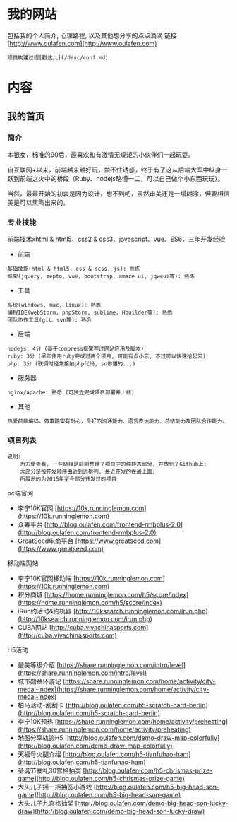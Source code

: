 # 我的网站
包括我的个人简介, 心理路程, 以及其他想分享的点点滴滴 
链接[http://www.oulafen.com](http://www.oulafen.com)

    项目构建过程[戳这儿](/desc/conf.md)
    

# 内容

## 我的首页
### 简介
   本银女，标准的90后，最喜欢和有激情无规矩的小伙伴们一起玩耍。
   
   自互联网+以来，前端越来越好玩，禁不住诱惑，终于有了这从后端大军中纵身一跃到前端之火中的桥段（Ruby、nodejs略懂一二，可以自己做个小东西玩玩）。
   
   当然，最最开始的初衷是因为设计，想不到吧，虽然审美还是一塌糊涂，但要相信美是可以熏陶出来的。
   
### 专业技能
   前端技术xhtml & html5、css2 & css3、javascript、vue、ES6，三年开发经验
   - 前端
   
    基础技能(html & html5, css & scss, js): 熟练
    框架(jquery, zepto, vue, bootstrap, amaze ui, jqweui等): 熟练
    
   - 工具
   
    系统(windows, mac, linux): 熟悉
    编程IDE(webStorm, phpStorm, sublime, Hbuilder等): 熟悉
    团队协作工具(git、svn等): 熟悉
    
   - 后端
   
    nodejs: 4分 (基于compress框架写过网站应用及脚本)
    ruby: 3分 (早年使用ruby完成过两个项目, 可能有点小忘, 不过可以快速拾起来)
    php: 3分 (联调时经常接触php代码, so你懂的...)
    
   - 服务器
   
    nginx/apache: 熟悉 (可独立完成项目部署并上线)
    
   - 其他
   
    热爱前端编码，做事踏实有耐心，良好的沟通能力、语言表达能力、总结能力及团队合作能力。
   
### 项目列表

    说明: 
        为方便查看, 一些链接是后期整理了项目中的纯静态部分, 并放到了Github上;  
        大部分是按开发顺序由近到远排列, 最近开发的在最上面;
        所展示的为2015年至今部分开发过的项目;
        

pc端官网

- 李宁10K官网 [https://10k.runninglemon.com](https://10k.runninglemon.com)
- 众筹平台 [http://blog.oulafen.com/frontend-rmbplus-2.0](http://blog.oulafen.com/frontend-rmbplus-2.0)
- GreatSeed电商平台 [https://www.greatseed.com](https://www.greatseed.com)

移动端网站 

- 李宁10K官网移动端 [https://10k.runninglemon.com](https://10k.runninglemon.com)
- 积分商城 [https://home.runninglemon.com/h5/score/index](https://home.runninglemon.com/h5/score/index)
- iRun约活动&约机器 [http://10ksearch.runninglemon.com/irun.php](http://10ksearch.runninglemon.com/irun.php)
- CUBA网站 [http://cuba.vivachinasports.com](http://cuba.vivachinasports.com)    
    
H5活动

- 最美等级介绍 [https://share.runninglemon.com/intro/level](https://share.runninglemon.com/intro/level)
- 城市勋章环游记 [https://share.runninglemon.com/home/activity/city-medal-index](https://share.runninglemon.com/home/activity/city-medal-index)
- 柏马活动-刮刮卡 [http://blog.oulafen.com/h5-scratch-card-berlin](http://blog.oulafen.com/h5-scratch-card-berlin)
- 李宁10K预热 [https://share.runninglemon.com/home/activity/preheating](https://share.runninglemon.com/home/activity/preheating)
- 地图分享轨迹H5 [http://blog.oulafen.com/demo-draw-map-colorfully](http://blog.oulafen.com/demo-draw-map-colorfully)
- 天福号火腿介绍 [http://blog.oulafen.com/h5-tianfuhao-ham](http://blog.oulafen.com/h5-tianfuhao-ham)
- 圣诞节豪礼30宫格抽奖 [http://blog.oulafen.com/h5-chrismas-prize-game](http://blog.oulafen.com/h5-chrismas-prize-game)
- 大头儿子摇一摇抽签小游戏 [http://blog.oulafen.com/h5-big-head-son-game](http://blog.oulafen.com/h5-big-head-son-game)
- 大头儿子九宫格抽奖 [http://blog.oulafen.com/demo-big-head-son-lucky-draw](http://blog.oulafen.com/demo-big-head-son-lucky-draw)
